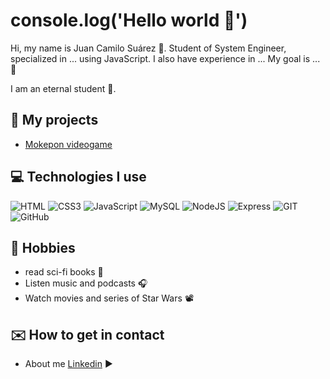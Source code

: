 # console.log('Hello world 👋')

Hi, my name is Juan Camilo Suárez 👾. Student of System Engineer, specialized in ... using JavaScript. I also have experience in ... My goal is ... 🚀

I am an eternal student 💚.

## 🚀 My projects

- [Mokepon videogame]([https://github.com/Platzi-Master-C8/gethired-jobplacement-enterprise-Frontend](https://github.com/Nodens-uwu/mokepones))

## 💻 Technologies I use

  ![HTML](https://img.shields.io/badge/HTML5-E34F26?style=for-the-badge&logo=html5&logoColor=white) ![CSS3](https://img.shields.io/badge/CSS3-1572B6?style=for-the-badge&logo=css3&logoColor=white) ![JavaScript](https://img.shields.io/badge/JavaScript-323330?style=for-the-badge&logo=javascript&logoColor=F7DF1E) ![MySQL](https://img.shields.io/badge/MySQL-00000F?style=for-the-badge&logo=mysql&logoColor=white) ![NodeJS](https://img.shields.io/badge/Node.js-339933?style=for-the-badge&logo=nodedotjs&logoColor=white) ![Express](https://img.shields.io/badge/Express.js-000000?style=for-the-badge&logo=express&logoColor=white) ![GIT](https://img.shields.io/badge/Git-F05032?style=for-the-badge&logo=git&logoColor=white) ![GitHub](https://img.shields.io/badge/GitHub-100000?style=for-the-badge&logo=github&logoColor=white)

## 🎯 Hobbies 

- read sci-fi books 📘
- Listen music and podcasts 🎧
- Watch movies and series of Star Wars 📽

## ✉️ How to get in contact 
- About me [Linkedin](https://www.linkedin.com/in/juan-camilo-suárez-soto-00430a155/) ▶

<!---
camilocsoto/camilocsoto is a ✨ special ✨ repository because its `README.md` (this file) appears on your GitHub profile.
You can click the Preview link to take a look at your changes.
--->
